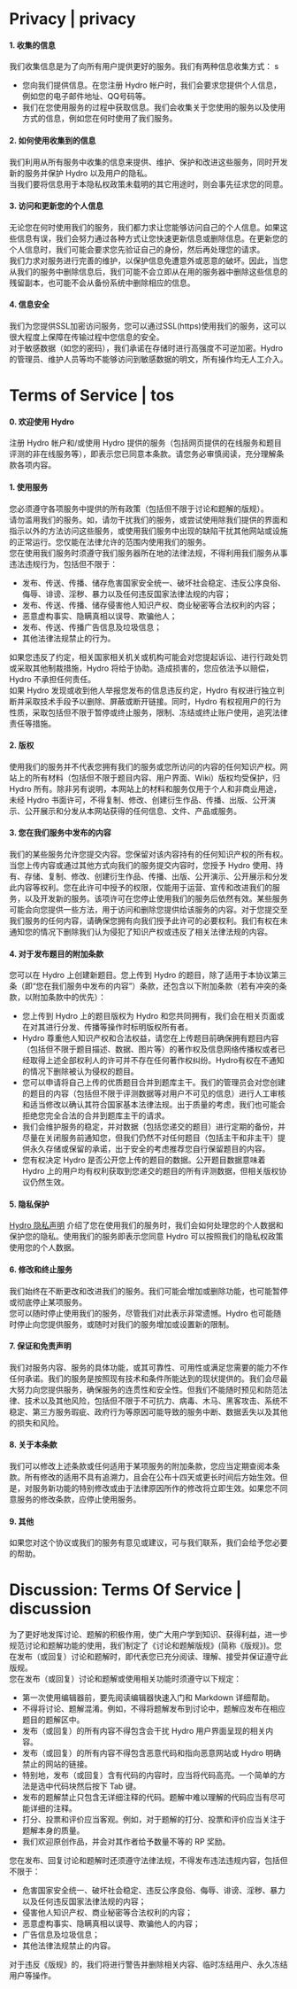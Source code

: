 # Privacy | privacy

#### 1. 收集的信息

我们收集信息是为了向所有用户提供更好的服务。我们有两种信息收集方式：
s
- 您向我们提供信息。在您注册 Hydro 帐户时，我们会要求您提供个人信息，例如您的电子邮件地址、QQ号码等。
- 我们在您使用服务的过程中获取信息。我们会收集关于您使用的服务以及使用方式的信息，例如您在何时使用了我们服务。

#### 2. 如何使用收集到的信息

我们利用从所有服务中收集的信息来提供、维护、保护和改进这些服务，同时开发新的服务并保护 Hydro 以及用户的隐私。  
当我们要将信息用于本隐私权政策未载明的其它用途时，则会事先征求您的同意。  

#### 3. 访问和更新您的个人信息

无论您在何时使用我们的服务，我们都力求让您能够访问自己的个人信息。如果这些信息有误，我们会努力通过各种方式让您快速更新信息或删除信息。在更新您的个人信息时，我们可能会要求您先验证自己的身份，然后再处理您的请求。  
我们力求对服务进行完善的维护，以保护信息免遭意外或恶意的破坏。因此，当您从我们的服务中删除信息后，我们可能不会立即从在用的服务器中删除这些信息的残留副本，也可能不会从备份系统中删除相应的信息。  

#### 4. 信息安全

我们为您提供SSL加密访问服务，您可以通过SSL(https)使用我们的服务，这可以很大程度上保障在传输过程中您信息的安全。  
对于敏感数据（如您的密码），我们承诺在存储时进行高强度不可逆加密。Hydro 的管理员、维护人员等均不能够访问到敏感数据的明文，所有操作均无人工介入。  

# Terms of Service | tos

#### 0. 欢迎使用 Hydro

注册 Hydro 帐户和/或使用 Hydro 提供的服务（包括网页提供的在线服务和题目评测的非在线服务等），即表示您已同意本条款。请您务必审慎阅读，充分理解条款各项内容。

#### 1. 使用服务

您必须遵守各项服务中提供的所有政策（包括但不限于讨论和题解的版规）。  
请勿滥用我们的服务。如，请勿干扰我们的服务，或尝试使用除我们提供的界面和指示以外的方法访问这些服务，或使用我们服务中出现的缺陷干扰其他网站或设施的正常运行。您仅能在法律允许的范围内使用我们的服务。  
您在使用我们服务时须遵守我们服务器所在地的法律法规，不得利用我们服务从事违法违规行为，包括但不限于：  

- 发布、传送、传播、储存危害国家安全统一、破坏社会稳定、违反公序良俗、侮辱、诽谤、淫秽、暴力以及任何违反国家法律法规的内容；
- 发布、传送、传播、储存侵害他人知识产权、商业秘密等合法权利的内容；
- 恶意虚构事实、隐瞒真相以误导、欺骗他人；
- 发布、传送、传播广告信息及垃圾信息；
- 其他法律法规禁止的行为。

如果您违反了约定，相关国家相关机关或机构可能会对您提起诉讼、进行行政处罚或采取其他制裁措施，Hydro 将给于协助。造成损害的，您应依法予以赔偿，Hydro 不承担任何责任。  
如果 Hydro 发现或收到他人举报您发布的信息违反约定，Hydro 有权进行独立判断并采取技术手段予以删除、屏蔽或断开链接。同时，Hydro 有权视用户的行为性质，采取包括但不限于暂停或终止服务，限制、冻结或终止账户使用，追究法律责任等措施。  

#### 2. 版权

使用我们的服务并不代表您拥有我们的服务或您所访问的内容的任何知识产权。网站上的所有材料（包括但不限于题目内容、用户界面、Wiki）版权均受保护，归 Hydro 所有。除非另有说明，本网站上的材料和服务仅用于个人和非商业用途，未经 Hydro 书面许可，不得复制、修改、创建衍生作品、传播、出版、公开演示、公开展示和分发从本网站获得的任何信息、文件、产品或服务。  

#### 3. 您在我们服务中发布的内容

我们的某些服务允许您提交内容。您保留对该内容持有的任何知识产权的所有权。  
当您上传内容或通过其他方式向我们的服务提交内容时，您授予 Hydro 使用、持有、存储、复制、修改、创建衍生作品、传播、出版、公开演示、公开展示和分发此内容等权利。您在此许可中授予的权限，仅能用于运营、宣传和改进我们的服务，以及开发新的服务。该项许可在您停止使用我们的服务后依然有效。某些服务可能会向您提供一些方法，用于访问和删除您提供给该服务的内容。对于您提交至我们服务的任何内容，请确保您拥有向我们授予此许可的必要权利。我们有权在未通知您的情况下删除我们认为侵犯了知识产权或违反了相关法律法规的内容。  

#### 4. 对于发布题目的附加条款

您可以在 Hydro 上创建新题目。您上传到 Hydro 的题目，除了适用于本协议第三条（即“您在我们服务中发布的内容”）条款，还包含以下附加条款（若有冲突的条款，以附加条款中的优先）：  

- 您上传到 Hydro 上的题目版权为 Hydro 和您共同拥有，我们会在相关页面或在对其进行分发、传播等操作时标明版权所有者。
- Hydro 尊重他人知识产权和合法权益，请您在上传题目前确保拥有题目内容（包括但不限于题目描述、数据、图片等）的著作权及信息网络传播权或者已经取得上述全部权利人的许可并不存在任何著作权纠纷。Hydro有权在不通知的情况下删除被认为侵权的题目。
- 您可以申请将自己上传的优质题目合并到题库主干。我们的管理员会对您创建的题目的内容（包括但不限于评测数据等对用户不可见的信息）进行人工审核和适当修改以确认其符合国家基本法律法规。出于质量的考虑，我们也可能会拒绝您完全合法的合并到题库主干的请求。
- 我们会维护服务的稳定，并对数据（包括您递交的题目）进行定期的备份，并尽量在关闭服务前通知您，但我们仍然不对任何题目（包括主干和非主干）提供永久存储或保留的承诺，出于安全的考虑推荐您自行保留题目的内容。
- 您有权决定 Hydro 是否公开您上传的题目的数据。公开题目数据意味着 Hydro 上的用户均有权利获取到您递交的题目的所有评测数据，但相关版权协议仍然生效。

#### 5. 隐私保护

[Hydro 隐私声明](/wiki/about#privacy) 介绍了您在使用我们的服务时，我们会如何处理您的个人数据和保护您的隐私。使用我们的服务即表示您同意 Hydro 可以按照我们的隐私权政策使用您的个人数据。  

#### 6. 修改和终止服务

我们始终在不断更改和改进我们的服务。我们可能会增加或删除功能，也可能暂停或彻底停止某项服务。  
您可以随时停止使用我们的服务，尽管我们对此表示非常遗憾。Hydro 也可能随时停止向您提供服务，或随时对我们的服务增加或设置新的限制。  

#### 7. 保证和免责声明

我们对服务内容、服务的具体功能，或其可靠性、可用性或满足您需要的能力不作任何承诺。我们的服务是按照现有技术和条件所能达到的现状提供的。我们会尽最大努力向您提供服务，确保服务的连贯性和安全性。但我们不能随时预见和防范法律、技术以及其他风险，包括但不限于不可抗力、病毒、木马、黑客攻击、系统不稳定、第三方服务瑕疵、政府行为等原因可能导致的服务中断、数据丢失以及其他的损失和风险。  

#### 8. 关于本条款

我们可以修改上述条款或任何适用于某项服务的附加条款，您应当定期查阅本条款。所有修改的适用不具有追溯力，且会在公布十四天或更长时间后方始生效。但是，对服务新功能的特别修改或由于法律原因所作的修改将立即生效。如果您不同意服务的修改条款，应停止使用服务。  

#### 9. 其他

如果您对这个协议或我们的服务有意见或建议，可与我们联系，我们会给予您必要的帮助。  

# Discussion: Terms Of Service | discussion

为了更好地发挥讨论、题解的积极作用，使广大用户学到知识、获得利益，进一步规范讨论和题解功能的使用，我们制定了《讨论和题解版规》(简称《版规》)。您在发布（或回复）讨论和题解时，即代表您已充分阅读、理解、接受并保证遵守此版规。  
您在发布（或回复）讨论和题解或使用相关功能时须遵守以下规定：  

- 第一次使用编辑器前，要先阅读编辑器快速入门和 Markdown 详细帮助。  
- 不得将讨论、题解混淆。例如，不得将题解发布到讨论中，题解应发布在相应题目的题解区中。  
- 发布（或回复）的所有内容不得包含会干扰 Hydro 用户界面呈现的相关内容。  
- 发布（或回复）的所有内容不得包含恶意代码和指向恶意网站或 Hydro 明确禁止的网站的链接。  
- 特别地，发布（或回复）含有代码的内容时，应当将代码高亮。一个简单的方法是选中代码块然后按下 Tab 键。  
- 发布的题解禁止只包含无详细注释的代码。题解中难以理解的代码应当有尽可能详细的注释。  
- 打分、投票和评价应当客观。例如，对于题解的打分、投票和评价应当关注于题解本身的质量。  
- 我们欢迎原创作品，并会对其作者给予数量不等的 RP 奖励。  

您在发布、回复讨论和题解时还须遵守法律法规，不得发布违法违规内容，包括但不限于：  

- 危害国家安全统一、破坏社会稳定、违反公序良俗、侮辱、诽谤、淫秽、暴力以及任何违反国家法律法规的内容；  
- 侵害他人知识产权、商业秘密等合法权利的内容；  
- 恶意虚构事实、隐瞒真相以误导、欺骗他人的内容；  
- 广告信息及垃圾信息；  
- 其他法律法规禁止的内容。  

对于违反《版规》的，我们将进行警告并删除相关内容、临时冻结用户、永久冻结用户等操作。  